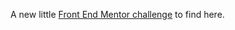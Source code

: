 A new little [Front End Mentor challenge](https://matbac85.github.io/three_columns_preview_card_component/) to find here.

